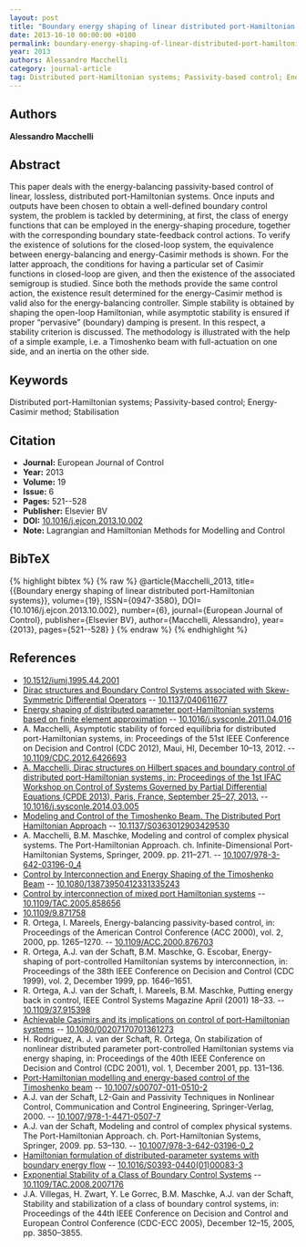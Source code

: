```yaml
---
layout: post
title: "Boundary energy shaping of linear distributed port-Hamiltonian systems"
date: 2013-10-10 00:00:00 +0100
permalink: boundary-energy-shaping-of-linear-distributed-port-hamiltonian-systems
year: 2013
authors: Alessandro Macchelli
category: journal-article
tag: Distributed port-Hamiltonian systems; Passivity-based control; Energy-Casimir method; Stabilisation
---
```

 
## Authors
**Alessandro Macchelli**
 
## Abstract
This paper deals with the energy-balancing passivity-based control of linear, lossless, distributed port-Hamiltonian systems. Once inputs and outputs have been chosen to obtain a well-defined boundary control system, the problem is tackled by determining, at first, the class of energy functions that can be employed in the energy-shaping procedure, together with the corresponding boundary state-feedback control actions. To verify the existence of solutions for the closed-loop system, the equivalence between energy-balancing and energy-Casimir methods is shown. For the latter approach, the conditions for having a particular set of Casimir functions in closed-loop are given, and then the existence of the associated semigroup is studied. Since both the methods provide the same control action, the existence result determined for the energy-Casimir method is valid also for the energy-balancing controller. Simple stability is obtained by shaping the open-loop Hamiltonian, while asymptotic stability is ensured if proper “pervasive” (boundary) damping is present. In this respect, a stability criterion is discussed. The methodology is illustrated with the help of a simple example, i.e. a Timoshenko beam with full-actuation on one side, and an inertia on the other side.
 
## Keywords
Distributed port-Hamiltonian systems; Passivity-based control; Energy-Casimir method; Stabilisation
 
## Citation
- **Journal:** European Journal of Control
- **Year:** 2013
- **Volume:** 19
- **Issue:** 6
- **Pages:** 521--528
- **Publisher:** Elsevier BV
- **DOI:** [10.1016/j.ejcon.2013.10.002](https://doi.org/10.1016/j.ejcon.2013.10.002)
- **Note:** Lagrangian and Hamiltonian Methods for Modelling and Control
 
## BibTeX
{% highlight bibtex %}
{% raw %}
@article{Macchelli_2013,
  title={{Boundary energy shaping of linear distributed port-Hamiltonian systems}},
  volume={19},
  ISSN={0947-3580},
  DOI={10.1016/j.ejcon.2013.10.002},
  number={6},
  journal={European Journal of Control},
  publisher={Elsevier BV},
  author={Macchelli, Alessandro},
  year={2013},
  pages={521--528}
}
{% endraw %}
{% endhighlight %}
 
## References
- [10.1512/iumj.1995.44.2001](https://doi.org/10.1512/iumj.1995.44.2001)
- [Dirac structures and Boundary Control Systems associated with Skew-Symmetric Differential Operators](dirac-structures-and-boundary-control-systems-associated-with-skew-symmetric-differential-operators) -- [10.1137/040611677](https://doi.org/10.1137/040611677)
- [Energy shaping of distributed parameter port-Hamiltonian systems based on finite element approximation](energy-shaping-of-distributed-parameter-port-hamiltonian-systems-based-on-finite-element-approximation) -- [10.1016/j.sysconle.2011.04.016](https://doi.org/10.1016/j.sysconle.2011.04.016)
- A. Macchelli, Asymptotic stability of forced equilibria for distributed port-Hamiltonian systems, in: Proceedings of the 51st IEEE Conference on Decision and Control (CDC 2012), Maui, HI, December 10–13, 2012. -- [10.1109/CDC.2012.6426693](https://doi.org/10.1109/CDC.2012.6426693)
- [A. Macchelli, Dirac structures on Hilbert spaces and boundary control of distributed port-Hamiltonian systems, in: Proceedings of the 1st IFAC Workshop on Control of Systems Governed by Partial Differential Equations (CPDE 2013), Paris, France, September 25–27, 2013.](dirac-structures-on-hilbert-spaces-and-boundary-control-of-distributed-port-hamiltonian-systems) -- [10.1016/j.sysconle.2014.03.005](https://doi.org/10.1016/j.sysconle.2014.03.005)
- [Modeling and Control of the Timoshenko Beam. The Distributed Port Hamiltonian Approach](modeling-and-control-of-the-timoshenko-beam-the-distributed-port-hamiltonian-approach) -- [10.1137/S0363012903429530](https://doi.org/10.1137/S0363012903429530)
- A. Macchelli, B.M. Maschke, Modeling and control of complex physical systems. The Port-Hamiltonian Approach. ch. Infinite-Dimensional Port-Hamiltonian Systems, Springer, 2009. pp. 211–271. -- [10.1007/978-3-642-03196-0_4](https://doi.org/10.1007/978-3-642-03196-0_4)
- [Control by Interconnection and Energy Shaping of the Timoshenko Beam](control-by-interconnection-and-energy-shaping-of-the-timoshenko-beam) -- [10.1080/13873950412331335243](https://doi.org/10.1080/13873950412331335243)
- [Control by interconnection of mixed port Hamiltonian systems](control-by-interconnection-of-mixed-port-hamiltonian-systems) -- [10.1109/TAC.2005.858656](https://doi.org/10.1109/TAC.2005.858656)
- [10.1109/9.871758](https://doi.org/10.1109/9.871758)
- R. Ortega, I. Mareels, Energy-balancing passivity-based control, in: Proceedings of the American Control Conference (ACC 2000), vol. 2, 2000, pp. 1265–1270. -- [10.1109/ACC.2000.876703](https://doi.org/10.1109/ACC.2000.876703)
- R. Ortega, A.J. van der Schaft, B.M. Maschke, G. Escobar, Energy-shaping of port-controlled Hamiltonian systems by interconnection, in: Proceedings of the 38th IEEE Conference on Decision and Control (CDC 1999), vol. 2, December 1999, pp. 1646–1651.
- R. Ortega, A.J. van der Schaft, I. Mareels, B.M. Maschke, Putting energy back in control, IEEE Control Systems Magazine April (2001) 18–33. -- [10.1109/37.915398](https://doi.org/10.1109/37.915398)
- [Achievable Casimirs and its implications on control of port-Hamiltonian systems](achievable-casimirs-and-its-implications-on-control-of-port-hamiltonian-systems) -- [10.1080/00207170701361273](https://doi.org/10.1080/00207170701361273)
- H. Rodriguez, A. J. van der Schaft, R. Ortega, On stabilization of nonlinear distributed parameter port-controlled Hamiltonian systems via energy shaping, in: Proceedings of the 40th IEEE Conference on Decision and Control (CDC 2001), vol. 1, December 2001, pp. 131–136.
- [Port-Hamiltonian modelling and energy-based control of the Timoshenko beam](port-hamiltonian-modelling-and-energy-based-control-of-the-timoshenko-beam) -- [10.1007/s00707-011-0510-2](https://doi.org/10.1007/s00707-011-0510-2)
- A.J. van der Schaft, L2-Gain and Passivity Techniques in Nonlinear Control, Communication and Control Engineering, Springer-Verlag, 2000. -- [10.1007/978-1-4471-0507-7](https://doi.org/10.1007/978-1-4471-0507-7)
- A.J. van der Schaft, Modeling and control of complex physical systems. The Port-Hamiltonian Approach. ch. Port-Hamiltonian Systems, Springer, 2009. pp. 53–130. -- [10.1007/978-3-642-03196-0_2](https://doi.org/10.1007/978-3-642-03196-0_2)
- [Hamiltonian formulation of distributed-parameter systems with boundary energy flow](hamiltonian-formulation-of-distributed-parameter-systems-with-boundary-energy-flow) -- [10.1016/S0393-0440(01)00083-3](https://doi.org/10.1016/S0393-0440(01)00083-3)
- [Exponential Stability of a Class of Boundary Control Systems](exponential-stability-of-a-class-of-boundary-control-systems) -- [10.1109/TAC.2008.2007176](https://doi.org/10.1109/TAC.2008.2007176)
- J.A. Villegas, H. Zwart, Y. Le Gorrec, B.M. Maschke, A.J. van der Schaft, Stability and stabilization of a class of boundary control systems, in: Proceedings of the 44th IEEE Conference on Decision and Control and European Control Conference (CDC-ECC 2005), December 12–15, 2005, pp. 3850–3855.

